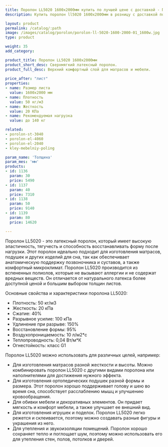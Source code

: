 ```yaml
---
title: Поролон LL5020 1600х2000мм купить по лучшей цене с доставкой - Поролоныч
description: Купить поролон ll5020 1600х2000мм в розницу с доставкой по Москве в интернет-магазине Поролоныча.

layout: product
permalink: /catalog/:path
image: /images/catalog/porolon/porolon-ll-5020-1600-2000-01_1600w.jpg
type: product

weight: 35
add_category: 

product_title: Поролон LL5020 1600х2000мм
product_short_desc: Сверхмягкий латексный поролон.
product_full_desc: Верхний комфортный слой для матрасов и мебели.
        
price_after: "лист"
properties:
- name: Размер листа
  value: 1600х2000 мм
- name: Плотность
  value: 50 кг/м3
- name: Жесткость
  value: 20 КПа
- name: Рекомендуемая нагрузка
  value: до 140 кг

related:
- porolon-st-3040
- porolon-el-4060
- porolon-el-2040
- kley-mebelniy-poling

param_name: 'Толщина'
param_mes: 'мм'
products:
- id: 1136
  param: 30
  price: 5490
- id: 1137
  param: 40
  price: 7310
- id: 1138
  param: 50
  price: 9140
- id: 1139
  param: 80
  price: 14620

---
```

Поролон LL5020 - это латексный поролон, который имеет высокую эластичность, тягучесть и способность восстанавливать форму после нагрузки. Этот поролон идеально подходит для изготовления матрасов, подушек и других изделий для сна, так как обеспечивает анатомическую поддержку позвоночника и суставов, а также комфортный микроклимат. Поролон LL5020 производится из вспененных полиолов, которые не вызывают аллергии и не содержат вредных веществ. Он отличается от натурального латекса более доступной ценой и большим выбором толщин листов.

Основные свойства и характеристики поролона LL5020:

- Плотность: 50 кг/м3
- Жесткость: 20 кПа
- Сжатие: 40%
- Разрывное усилие: 100 кПа
- Удлинение при разрыве: 150%
- Восстановление формы: 95%
- Воздухопроницаемость: 10 л/м2*с
- Теплопроводность: 0,04 Вт/м*К
- Огнестойкость: класс G1

Поролон LL5020 можно использовать для различных целей, например:

- Для изготовления матрасов разной жесткости и высоты. Можно комбинировать поролон LL5020 с другими видами поролона или наполнителями для достижения нужного эффекта.
- Для изготовления ортопедических подушек разной формы и размера. Этот поролон хорошо поддерживает голову и шею во время сна, способствует расслаблению мышц и улучшению кровообращения.
- Для обивки мебели и декоративных элементов. Он придает мягкость и комфорт мебели, а также улучшает ее внешний вид.
- Для изготовления игрушек и поделок. Поролон LL5020 легко режется и склеивается, поэтому можно создавать разные фигуры и украшения из него.
- Для утепления и звукоизоляции помещений. Поролон хорошо сохраняет тепло и поглощает шум, поэтому можно использовать его для утепления стен, полов, потолков и дверей.